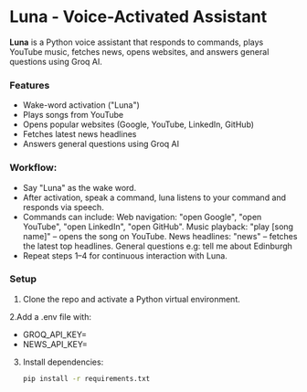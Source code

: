 # **Luna** - Voice-Activated Assistant

**Luna** is a Python voice assistant that responds to commands, plays YouTube music, fetches news, opens websites, and answers general questions using Groq AI.  


### Features
- Wake-word activation ("Luna")
- Plays songs from YouTube
- Opens popular websites (Google, YouTube, LinkedIn, GitHub)
- Fetches latest news headlines
- Answers general questions using Groq AI


### Workflow:
- Say "Luna" as the wake word.
- After activation, speak a command, luna listens to your command and responds via speech.
- Commands can include:
    Web navigation: "open Google", "open YouTube", "open LinkedIn", "open GitHub".
    Music playback: "play [song name]" – opens the song on YouTube.
    News headlines: "news" – fetches the latest top headlines.
    General questions e.g: tell me about Edinburgh
- Repeat steps 1–4 for continuous interaction with Luna.


### Setup
1. Clone the repo and activate a Python virtual environment.

2.Add a .env file with:
- GROQ_API_KEY=<your-key>
- NEWS_API_KEY=<your-key>

3. Install dependencies:
   ```bash
   pip install -r requirements.txt
   ```

